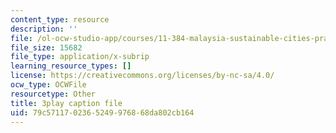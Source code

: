```yaml
---
content_type: resource
description: ''
file: /ol-ocw-studio-app/courses/11-384-malaysia-sustainable-cities-practicum-spring-2018/79c5711702365249976868da802cb164_zqG5N0ixkak.vtt
file_size: 15682
file_type: application/x-subrip
learning_resource_types: []
license: https://creativecommons.org/licenses/by-nc-sa/4.0/
ocw_type: OCWFile
resourcetype: Other
title: 3play caption file
uid: 79c57117-0236-5249-9768-68da802cb164
---
```


